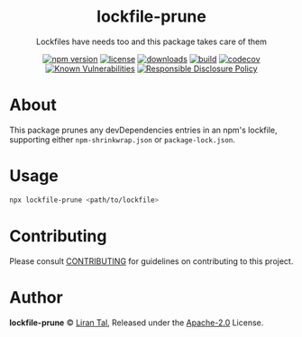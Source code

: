 <p align="center"><h1 align="center">
  lockfile-prune
</h1>

<p align="center">
  Lockfiles have needs too and this package takes care of them
</p>

<p align="center">
  <a href="https://www.npmjs.org/package/lockfile-prune"><img src="https://badgen.net/npm/v/lockfile-prune" alt="npm version"/></a>
  <a href="https://www.npmjs.org/package/lockfile-prune"><img src="https://badgen.net/npm/license/lockfile-prune" alt="license"/></a>
  <a href="https://www.npmjs.org/package/lockfile-prune"><img src="https://badgen.net/npm/dt/lockfile-prune" alt="downloads"/></a>
  <a href="https://travis-ci.org/lirantal/lockfile-prune"><img src="https://badgen.net/travis/lirantal/lockfile-prune" alt="build"/></a>
  <a href="https://codecov.io/gh/lirantal/lockfile-prune"><img src="https://badgen.net/codecov/c/github/lirantal/lockfile-prune" alt="codecov"/></a>
  <a href="https://snyk.io/test/github/lirantal/lockfile-prune"><img src="https://snyk.io/test/github/lirantal/lockfile-prune/badge.svg" alt="Known Vulnerabilities"/></a>
  <a href="./SECURITY.md"><img src="https://img.shields.io/badge/Security-Responsible%20Disclosure-yellow.svg" alt="Responsible Disclosure Policy" /></a>
</p>

# About

This package prunes any devDependencies entries in an npm's lockfile, supporting
either `npm-shrinkwrap.json` or `package-lock.json`.

# Usage

```bash
npx lockfile-prune <path/to/lockfile>
```

# Contributing

Please consult [CONTRIBUTING](./CONTRIBUTING.md) for guidelines on contributing to this project.

# Author

**lockfile-prune** © [Liran Tal](https://github.com/lirantal), Released under the [Apache-2.0](./LICENSE) License.
